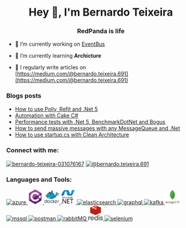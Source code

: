 <h1 align="center">Hey 👋, I'm Bernardo Teixeira</h1>
<h3 align="center">RedPanda is life</h3>

- 🔭 I’m currently working on [EventBus](https://github.com/bteixeira691/EventBus)

- 🌱 I’m currently learning **Archicture**

- 📝 I regularly write articles on [https://medium.com/@bernardo.teixeira.691](https://medium.com/@bernardo.teixeira.691)


### Blogs posts
<!-- BLOG-POST-LIST:START -->
- [How to use Polly, Refit and .Net 5](https://medium.com/geekculture/how-to-use-polly-refit-and-net-5-c15d492678f4?source=rss-9c3efd506361------2)
- [Automation with Cake C#](https://medium.com/geekculture/automation-with-cake-c-84c4d82107ad?source=rss-9c3efd506361------2)
- [Performance tests with .Net 5, BenchmarkDotNet and Bogus](https://medium.com/geekculture/performance-tests-with-net-5-benchmarkdotnet-and-bogus-464df2ec8117?source=rss-9c3efd506361------2)
- [How to send massive messages with any MessageQueue and .Net](https://bernardo-teixeira-691.medium.com/how-to-send-massive-messages-with-any-messagequeue-and-net-331290bd3f99?source=rss-9c3efd506361------2)
- [How to use startup.cs with Clean Architecture](https://bernardo-teixeira-691.medium.com/how-to-use-startup-cs-with-clean-architecture-4c5f8cd9edd4?source=rss-9c3efd506361------2)
<!-- BLOG-POST-LIST:END -->

<h3 align="left">Connect with me:</h3>
<p align="left">
<a href="https://linkedin.com/in/bernardo-teixeira-031076167" target="blank"><img align="center" src="https://raw.githubusercontent.com/rahuldkjain/github-profile-readme-generator/master/src/images/icons/Social/linked-in-alt.svg" alt="bernardo-teixeira-031076167" height="30" width="40" /></a>
<a href="https://medium.com/@bernardo.teixeira.691" target="blank"><img align="center" src="https://raw.githubusercontent.com/rahuldkjain/github-profile-readme-generator/master/src/images/icons/Social/medium.svg" alt="@bernardo.teixeira.691" height="30" width="40" /></a>
</p>

<h3 align="left">Languages and Tools:</h3>
<p align="left"> <a href="https://azure.microsoft.com/en-in/" target="_blank"> <img src="https://www.vectorlogo.zone/logos/microsoft_azure/microsoft_azure-icon.svg" alt="azure" width="40" height="40"/> </a> <a href="https://www.w3schools.com/cs/" target="_blank"> <img src="https://raw.githubusercontent.com/devicons/devicon/master/icons/csharp/csharp-original.svg" alt="csharp" width="40" height="40"/> </a> <a href="https://www.docker.com/" target="_blank"> <img src="https://raw.githubusercontent.com/devicons/devicon/master/icons/docker/docker-original-wordmark.svg" alt="docker" width="40" height="40"/> </a> <a href="https://dotnet.microsoft.com/" target="_blank"> <img src="https://raw.githubusercontent.com/devicons/devicon/master/icons/dot-net/dot-net-original-wordmark.svg" alt="dotnet" width="40" height="40"/> </a> <a href="https://www.elastic.co" target="_blank"> <img src="https://www.vectorlogo.zone/logos/elastic/elastic-icon.svg" alt="elasticsearch" width="40" height="40"/> </a> <a href="https://graphql.org" target="_blank"> <img src="https://www.vectorlogo.zone/logos/graphql/graphql-icon.svg" alt="graphql" width="40" height="40"/> </a> <a href="https://kafka.apache.org/" target="_blank"> <img src="https://www.vectorlogo.zone/logos/apache_kafka/apache_kafka-icon.svg" alt="kafka" width="40" height="40"/> </a> <a href="https://www.mongodb.com/" target="_blank"> <img src="https://raw.githubusercontent.com/devicons/devicon/master/icons/mongodb/mongodb-original-wordmark.svg" alt="mongodb" width="40" height="40"/> </a> <a href="https://www.microsoft.com/en-us/sql-server" target="_blank"> <img src="https://www.svgrepo.com/show/303229/microsoft-sql-server-logo.svg" alt="mssql" width="40" height="40"/> </a> <a href="https://postman.com" target="_blank"> <img src="https://www.vectorlogo.zone/logos/getpostman/getpostman-icon.svg" alt="postman" width="40" height="40"/> </a> <a href="https://www.rabbitmq.com" target="_blank"> <img src="https://www.vectorlogo.zone/logos/rabbitmq/rabbitmq-icon.svg" alt="rabbitMQ" width="40" height="40"/> </a> <a href="https://redis.io" target="_blank"> <img src="https://raw.githubusercontent.com/devicons/devicon/master/icons/redis/redis-original-wordmark.svg" alt="redis" width="40" height="40"/> </a> <a href="https://www.selenium.dev" target="_blank"> <img src="https://raw.githubusercontent.com/detain/svg-logos/780f25886640cef088af994181646db2f6b1a3f8/svg/selenium-logo.svg" alt="selenium" width="40" height="40"/> </a> </p>

